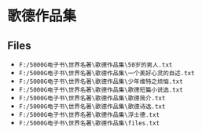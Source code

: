 # 歌德作品集

## Files

- `F:/5000G电子书\世界名著\歌德作品集\50岁的男人.txt`
- `F:/5000G电子书\世界名著\歌德作品集\一个美好心灵的自述.txt`
- `F:/5000G电子书\世界名著\歌德作品集\少年维特之烦恼.txt`
- `F:/5000G电子书\世界名著\歌德作品集\歌德短篇小说选.txt`
- `F:/5000G电子书\世界名著\歌德作品集\歌德简介.txt`
- `F:/5000G电子书\世界名著\歌德作品集\歌德诗选.txt`
- `F:/5000G电子书\世界名著\歌德作品集\浮士德.txt`
- `F:/5000G电子书\世界名著\歌德作品集\files.txt`
